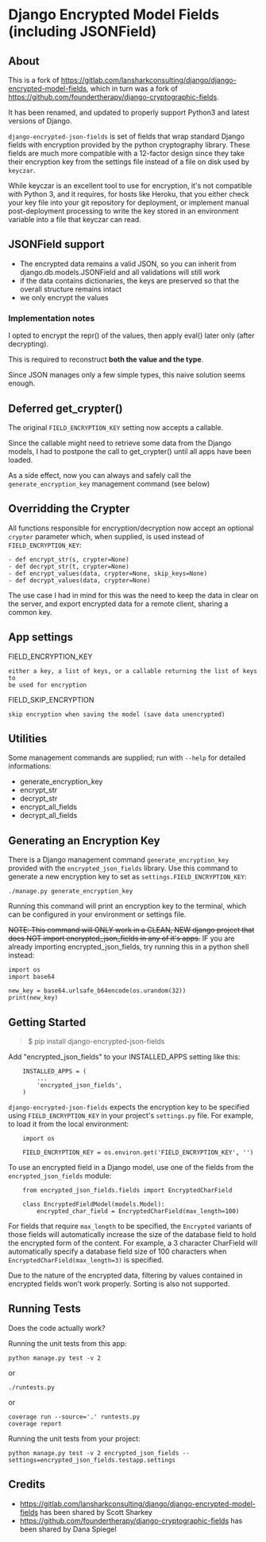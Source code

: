 # Django Encrypted Model Fields (including JSONField)

## About

This is a fork of <https://gitlab.com/lansharkconsulting/django/django-encrypted-model-fields>,
which in turn was a fork of <https://github.com/foundertherapy/django-cryptographic-fields>.

It has been renamed, and updated to properly support Python3 and latest
versions of Django.

`django-encrypted-json-fields` is set of fields that wrap standard
Django fields with encryption provided by the python cryptography
library. These fields are much more compatible with a 12-factor design
since they take their encryption key from the settings file instead of a
file on disk used by `keyczar`.

While keyczar is an excellent tool to use for encryption, it's not
compatible with Python 3, and it requires, for hosts like Heroku, that
you either check your key file into your git repository for deployment,
or implement manual post-deployment processing to write the key stored
in an environment variable into a file that keyczar can read.

## JSONField support

- The encrypted data remains a valid JSON, so you can inherit from django.db.models.JSONField and all validations will still work
- if the data contains dictionaries, the keys are preserved so that the overall structure remains intact
- we only encrypt the values

### Implementation notes

I opted to encrypt the repr() of the values, then apply eval() later only (after decrypting).

This is required to reconstruct **both the value and the type**.

Since JSON manages only a few simple types, this naive solution seems enough.

## Deferred get_crypter()

The original `FIELD_ENCRYPTION_KEY` setting now accepts a callable.

Since the callable might need to retrieve some data from the Django models,
I had to postpone the call to get_crypter() until all apps have been loaded.

As a side effect, now you can always and safely call the `generate_encryption_key`
management command (see below)

## Overridding the Crypter

All functions responsible for encryption/decryption now accept an optional `crypter`
parameter which, when supplied, is used instead of `FIELD_ENCRYPTION_KEY`:

    - def encrypt_str(s, crypter=None)
    - def decrypt_str(t, crypter=None)
    - def encrypt_values(data, crypter=None, skip_keys=None)
    - def decrypt_values(data, crypter=None)

The use case I had in mind for this was the need to keep the data in clear on the server,
and export encrypted data for a remote client, sharing a common key.

## App settings

FIELD_ENCRYPTION_KEY

    either a key, a list of keys, or a callable returning the list of keys to
    be used for encryption

FIELD_SKIP_ENCRYPTION

    skip encryption when saving the model (save data unencrypted)

## Utilities

Some management commands are supplied; run with `--help` for detailed informations:

- generate_encryption_key
- encrypt_str
- decrypt_str
- encrypt_all_fields
- decrypt_all_fields

## Generating an Encryption Key

There is a Django management command `generate_encryption_key` provided
with the `encrypted_json_fields` library. Use this command to generate
a new encryption key to set as `settings.FIELD_ENCRYPTION_KEY`:

    ./manage.py generate_encryption_key

Running this command will print an encryption key to the terminal, which
can be configured in your environment or settings file.

~~NOTE: This command will ONLY work in a CLEAN, NEW django project that
does NOT import encrypted_json_fields in any of it's apps.~~ IF you are
already importing encrypted_json_fields, try running this in a python
shell instead:

    import os
    import base64

    new_key = base64.urlsafe_b64encode(os.urandom(32))
    print(new_key)

## Getting Started

> $ pip install django-encrypted-json-fields

Add "encrypted_json_fields" to your INSTALLED_APPS setting like this:

```
    INSTALLED_APPS = (
        ...
        'encrypted_json_fields',
    )
```

`django-encrypted-json-fields` expects the encryption key to be
specified using `FIELD_ENCRYPTION_KEY` in your project's `settings.py`
file. For example, to load it from the local environment:

```
    import os

    FIELD_ENCRYPTION_KEY = os.environ.get('FIELD_ENCRYPTION_KEY', '')
```

To use an encrypted field in a Django model, use one of the fields from
the `encrypted_json_fields` module:

```
    from encrypted_json_fields.fields import EncryptedCharField

    class EncryptedFieldModel(models.Model):
        encrypted_char_field = EncryptedCharField(max_length=100)
```

For fields that require `max_length` to be specified, the `Encrypted`
variants of those fields will automatically increase the size of the
database field to hold the encrypted form of the content. For example, a
3 character CharField will automatically specify a database field size
of 100 characters when `EncryptedCharField(max_length=3)` is specified.

Due to the nature of the encrypted data, filtering by values contained
in encrypted fields won't work properly. Sorting is also not supported.

## Running Tests

Does the code actually work?

Running the unit tests from this app:

```
python manage.py test -v 2
```

or

```
./runtests.py
```

or

```
coverage run --source='.' runtests.py
coverage report
```

Running the unit tests from your project:

```
python manage.py test -v 2 encrypted_json_fields --settings=encrypted_json_fields.testapp.settings
```


## Credits

- <https://gitlab.com/lansharkconsulting/django/django-encrypted-model-fields> has been shared by Scott Sharkey
- <https://github.com/foundertherapy/django-cryptographic-fields> has been shared by Dana Spiegel

